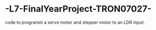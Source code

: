 # -L7-FinalYearProject-TRON07027- 
code to programm a servo motor and stepper motor to an LDR input.
